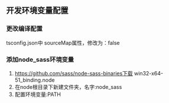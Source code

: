 ## 开发环境变量配置

### 更改编译配置

tsconfig.json中 sourceMap属性，修改为：false

### 添加node_sass环境变量

1. https://github.com/sass/node-sass-binaries下载 win32-x64-51_binding.node
2. 在node根目录下新建文件夹，名字:node_sass
3. 配置环境变量:PATH

